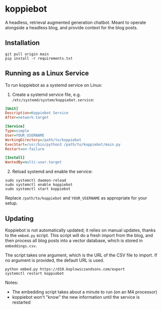 # koppiebot

A headless, retrieval augmented generation chatbot.  Meant to operate alongside a headless blog, and provide context for the blog posts.

## Installation

```shell
git pull origin main
pip install -r requirements.txt
```

## Running as a Linux Service

To run koppiebot as a systemd service on Linux:

1. Create a systemd service file, e.g. `/etc/systemd/system/koppiebot.service`:

```ini
[Unit]
Description=Koppiebot Service
After=network.target

[Service]
Type=simple
User=YOUR_USERNAME
WorkingDirectory=/path/to/koppiebot
ExecStart=/usr/bin/python3 /path/to/koppiebot/main.py
Restart=on-failure

[Install]
WantedBy=multi-user.target
```

2. Reload systemd and enable the service:

```shell
sudo systemctl daemon-reload
sudo systemctl enable koppiebot
sudo systemctl start koppiebot
```

Replace `/path/to/koppiebot` and `YOUR_USERNAME` as appropriate for your setup.

## Updating

Koppiebot is not automatically updated; it relies on manual updates, thanks to the `embed.py` script.  This script will do a fresh import from the blog, and then process all blog posts into a vector database, which is stored in `embeddings.csv`.

The script takes one argument, which is the URL of the CSV file to import.  If no argument is provided, the default URL is used.

```shell
python embed.py https://d10.koplowiczandsons.com/export
systemctl restart koppiebot
```

Notes: 
- The embedding script takes about a minute to run (on an M4 processor)
- koppiebot won't "know" the new information until the service is restarted

